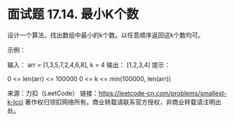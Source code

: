 # 面试题 17.14. 最小K个数

设计一个算法，找出数组中最小的k个数。以任意顺序返回这k个数均可。

示例：

输入： arr = [1,3,5,7,2,4,6,8], k = 4
输出： [1,2,3,4]
提示：

0 <= len(arr) <= 100000
0 <= k <= min(100000, len(arr))

来源：力扣（LeetCode）
链接：https://leetcode-cn.com/problems/smallest-k-lcci
著作权归领扣网络所有。商业转载请联系官方授权，非商业转载请注明出处。
